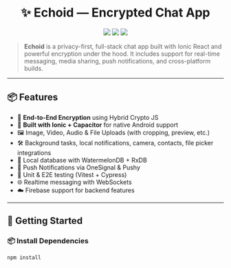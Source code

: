 <h1 align="center">✨ Echoid — Encrypted Chat App</h1>

<p align="center">
  <img src="https://img.shields.io/badge/version-0.5.0-blue.svg" />
  <img src="https://img.shields.io/badge/platform-Ionic%20React-green" />
  <img src="https://img.shields.io/badge/encryption-Enabled-orange" />
</p>

> **Echoid** is a privacy-first, full-stack chat app built with Ionic React and powerful encryption under the hood. It includes support for real-time messaging, media sharing, push notifications, and cross-platform builds.

---

## 📦 Features

- 🔐 **End-to-End Encryption** using Hybrid Crypto JS
- 📱 **Built with Ionic + Capacitor** for native Android support
- 🖼️ Image, Video, Audio & File Uploads (with cropping, preview, etc.)
- 🛠️ Background tasks, local notifications, camera, contacts, file picker integrations
- 🧠 Local database with WatermelonDB + RxDB
- 🔔 Push Notifications via OneSignal & Pushy
- 🧪 Unit & E2E testing (Vitest + Cypress)
- 🌐 Realtime messaging with WebSockets
- ☁️ Firebase support for backend features

---

## 🚀 Getting Started

### 📦 Install Dependencies

```bash
npm install
